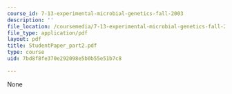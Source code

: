 ```yaml
---
course_id: 7-13-experimental-microbial-genetics-fall-2003
description: ''
file_location: /coursemedia/7-13-experimental-microbial-genetics-fall-2003/7bd8f8fe370e292098e5b0b55e51b7c8_StudentPaper_part2.pdf
file_type: application/pdf
layout: pdf
title: StudentPaper_part2.pdf
type: course
uid: 7bd8f8fe370e292098e5b0b55e51b7c8

---
```

None